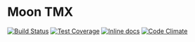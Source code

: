 Moon TMX
========
[![Build Status](https://travis-ci.org/polyfox/moon-tmx.svg?branch=master)](https://travis-ci.org/polyfox/moon-tmx)
[![Test Coverage](https://codeclimate.com/github/polyfox/moon-tmx/badges/coverage.svg)](https://codeclimate.com/github/polyfox/moon-tmx)
[![Inline docs](http://inch-ci.org/github/polyfox/moon-tmx.svg?branch=master)](http://inch-ci.org/github/polyfox/moon-tmx)
[![Code Climate](https://codeclimate.com/github/polyfox/moon-tmx/badges/gpa.svg)](https://codeclimate.com/github/polyfox/moon-tmx)
